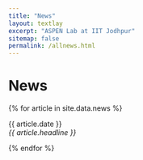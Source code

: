 ```yaml
---
title: "News"
layout: textlay
excerpt: "ASPEN Lab at IIT Jodhpur"
sitemap: false
permalink: /allnews.html
---
```


# News

{% for article in site.data.news %}
<p>{{ article.date }} <br>
<em>{{ article.headline }}</em></p>
{% endfor %}
